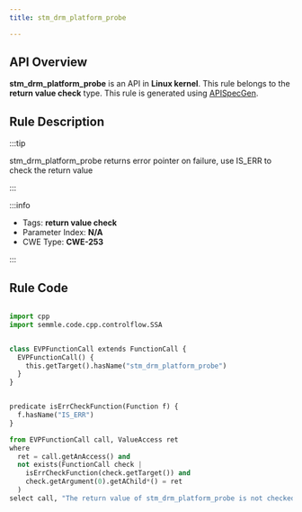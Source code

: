 ```yaml
---
title: stm_drm_platform_probe

---
```



## API Overview
**stm_drm_platform_probe** is an API in **Linux kernel**. This rule belongs to the **return value check** type. This rule is generated using [APISpecGen](../../tools/APISpecGen).
## Rule Description

:::tip

stm_drm_platform_probe returns error pointer on failure, use IS_ERR to check the return value

:::

:::info

- Tags: **return value check**
- Parameter Index: **N/A**
- CWE Type: **CWE-253**

:::

## Rule Code
```python

import cpp
import semmle.code.cpp.controlflow.SSA


class EVPFunctionCall extends FunctionCall {
  EVPFunctionCall() {
    this.getTarget().hasName("stm_drm_platform_probe")
  }
}


predicate isErrCheckFunction(Function f) {
  f.hasName("IS_ERR") 
}

from EVPFunctionCall call, ValueAccess ret
where
  ret = call.getAnAccess() and
  not exists(FunctionCall check |
    isErrCheckFunction(check.getTarget()) and
    check.getArgument(0).getAChild*() = ret
  )
select call, "The return value of stm_drm_platform_probe is not checked with IS_ERR."
    
```
